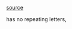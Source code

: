 [source](https://www.codewars.com/kata/54ba84be607a92aa900000f1/train/javascript)

has no repeating letters, 
